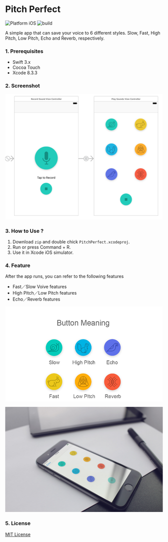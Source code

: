 # Pitch Perfect 

![Platform iOS](https://img.shields.io/badge/nanodegree-iOS-blue.svg)
![build](https://img.shields.io/badge/build-passing-4BC51D.svg?style=flat)

A simple app that can save your voice to 6 different styles. Slow, Fast, High Pitch, Low Pitch, Echo and Reverb, respectively.

### 1. Prerequisites

+ Swift 3.x
+ Cocoa Touch
+ Xcode 8.3.3

### 2. Screenshot

![Pitch Perfect](assets/screenshot-2.png)

### 3. How to Use ?

1. Download `zip` and double chick `PitchPerfect.xcodeproj`.
2. Run or press Command + R.
3. Use it in Xcode iOS simulator.

### 4. Feature

After the app runs, you can refer to the following features

+ Fast／Slow Voive features
+ High Pitch／Low Pitch features
+ Echo／Reverb features

![Pitch Perfect](assets/screenshot-3.png)

![Pitch Perfect](assets/screenshot-1.jpg)

### 5. License

[MIT License](https://github.com/pudding0503/pitchPerfect/blob/master/LICENSE)
